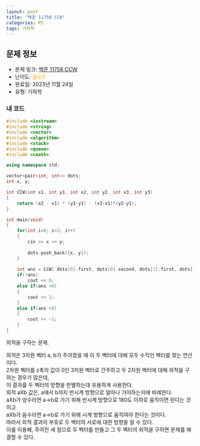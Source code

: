 ```yaml
---
layout: post
title: "백준 11758 CCW"
categories: PS
tags: 기하학
---
```


## 문제 정보
- 문제 링크: [백준 11758 CCW](https://www.acmicpc.net/problem/11758)
- 난이도: <span style="color:#FFA500">골드5</span>
- 완료일: 2023년 11월 24일
- 유형: 기하학

### 내 코드

```C++
#include <iostream>
#include <string>
#include <vector>
#include <algorithm>
#include <stack>
#include <queue>
#include <cmath>

using namespace std;

vector<pair<int, int>> dots;
int x, y;

int CCW(int x1, int y1, int x2, int y2, int x3, int y3)
{
	return (x2 - x1) * (y3-y1) - (x3-x1)*(y2-y1);
}

int main(void)
{
	for(int i=0; i<3; i++)
	{
		cin >> x >> y;
		
		dots.push_back({x, y});
	}
	
	int ans = CCW( dots[0].first, dots[0].second, dots[1].first, dots[1].second, dots[2].first, dots[2].second );
	if(!ans)
		cout << 0;
	else if(ans >0)
	{
		cout << 1;
	}
	else if(ans <0)
	{
		cout << -1;
	}
}
```

외적을 구하는 문제. 

외적은 3차원 벡터 a, b가 주어졌을 때 이 두 벡터에 대해 모두 수직인 벡터를 찾는 연산이다.  
2차원 벡터를 z축의 값이 0인 3차원 벡터로 간주하고 두 2차원 벡터에 대해 외적을 구하는 경우가 많은데,  
이 결과를 두 벡터의 방향을 판별하는데 유용하게 사용한다.  
외적 aXb 값은, a에서 b까지 반시계 방향으로 얼마나 가야하는지에 비례한다.  
aXb가 양수라면 a→b로 가기 위해 반시계 방향으로 180도 이하로 움직이면 된다는 것이고  
aXb가 음수라면 a→b로 가기 위해 시계 방향으로 움직여야 한다는 것이다.  
따라서 외적 결과의 부호로 두 벡터의 서로에 대한 방향을 알 수 있다.  
이를 이용해, 주어진 세 점으로 두 벡터를 만들고 그 두 벡터의 외적을 구하면 문제를 해결할 수 있다.   

